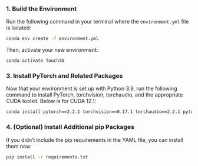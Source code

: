 ### 1. Build the Environment

Run the following command in your terminal where the `environment.yml` file is located:

```bash
conda env create -f environment.yml
```

Then, activate your new environment:

```bash
conda activate Touch3D
```

### 3. Install PyTorch and Related Packages

Now that your environment is set up with Python 3.9, run the following command to install PyTorch, torchvision, torchaudio, and the appropriate CUDA toolkit. Below is for CUDA 12.1:

```bash
conda install pytorch==2.2.1 torchvision==0.17.1 torchaudio==2.2.1 pytorch-cuda=12.8 -c pytorch -c nvidia
```

### 4. (Optional) Install Additional pip Packages

If you didn’t include the pip requirements in the YAML file, you can install them now:

```bash
pip install -r requirements.txt
```
